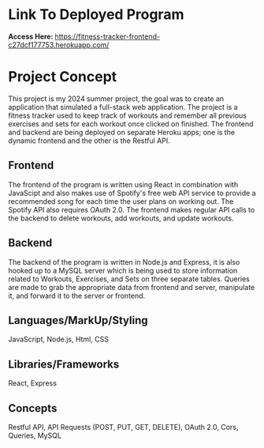 # Link To Deployed Program
<b>Access Here: </b> https://fitness-tracker-frontend-c27dcf177753.herokuapp.com/

# Project Concept
This project is my 2024 summer project, the goal was to create an application that simulated a full-stack web application. The project is a fitness tracker 
used to keep track of workouts and remember all previous exercises and sets for each workout once clicked on finished. The frontend and backend are being deployed on separate Heroku apps; one is the dynamic frontend and the other is the Restful API.

## Frontend
The frontend of the program is written using React in combination with JavaScipt and also makes use of Spotify's free web API service to provide
a recommended song for each time the user plans on working out. The Spotify API also requires OAuth 2.0. The frontend makes regular API calls to the backend to delete workouts, add workouts,
and update workouts. 

## Backend
The backend of the program is written in Node.js and Express, it is also hooked up to a MySQL server which is being used to store information related
to Workouts, Exercises, and Sets on three separate tables. Queries are made to grab the appropriate data from frontend and server, manipulate it, and forward it to
the server or frontend.

## Languages/MarkUp/Styling
JavaScript, Node.js, Html, CSS

## Libraries/Frameworks
React, Express

## Concepts
Restful API, API Requests (POST, PUT, GET, DELETE), OAuth 2.0, Cors, Queries, MySQL
